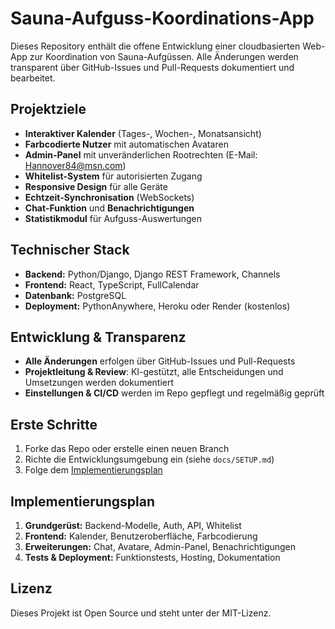 # Sauna-Aufguss-Koordinations-App

Dieses Repository enthält die offene Entwicklung einer cloudbasierten Web-App zur Koordination von Sauna-Aufgüssen. Alle Änderungen werden transparent über GitHub-Issues und Pull-Requests dokumentiert und bearbeitet.

## Projektziele
- **Interaktiver Kalender** (Tages-, Wochen-, Monatsansicht)
- **Farbcodierte Nutzer** mit automatischen Avataren
- **Admin-Panel** mit unveränderlichen Rootrechten (E-Mail: Hannover84@msn.com)
- **Whitelist-System** für autorisierten Zugang
- **Responsive Design** für alle Geräte
- **Echtzeit-Synchronisation** (WebSockets)
- **Chat-Funktion** und **Benachrichtigungen**
- **Statistikmodul** für Aufguss-Auswertungen

## Technischer Stack
- **Backend:** Python/Django, Django REST Framework, Channels
- **Frontend:** React, TypeScript, FullCalendar
- **Datenbank:** PostgreSQL
- **Deployment:** PythonAnywhere, Heroku oder Render (kostenlos)

## Entwicklung & Transparenz
- **Alle Änderungen** erfolgen über GitHub-Issues und Pull-Requests
- **Projektleitung & Review**: KI-gestützt, alle Entscheidungen und Umsetzungen werden dokumentiert
- **Einstellungen & CI/CD** werden im Repo gepflegt und regelmäßig geprüft

## Erste Schritte
1. Forke das Repo oder erstelle einen neuen Branch
2. Richte die Entwicklungsumgebung ein (siehe `docs/SETUP.md`)
3. Folge dem [Implementierungsplan](#implementierungsplan)

## Implementierungsplan
1. **Grundgerüst:** Backend-Modelle, Auth, API, Whitelist
2. **Frontend:** Kalender, Benutzeroberfläche, Farbcodierung
3. **Erweiterungen:** Chat, Avatare, Admin-Panel, Benachrichtigungen
4. **Tests & Deployment:** Funktionstests, Hosting, Dokumentation

## Lizenz
Dieses Projekt ist Open Source und steht unter der MIT-Lizenz.